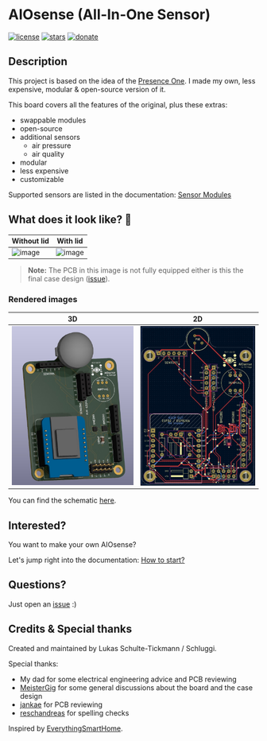 # AIOsense (All-In-One Sensor)
[![license](https://img.shields.io/badge/license-MIT-yellow.svg?style=for-the-badge&logo=appveyor)](https://github.com/Schluggi/AIOsense/blob/master/LICENSE.txt)
[![stars](https://img.shields.io/github/stars/schluggi/AIOsense?style=for-the-badge&logo=appveyor)](https://github.com/Schluggi/AIOsense/stargazers)
[![donate](https://img.shields.io/badge/donate-Buy_Me_A_Coffee-green.svg?style=for-the-badge&logo=appveyor)](https://www.buymeacoffee.com/schluggi)

## Description
This project is based on the idea of the [Presence One](https://shop.everythingsmart.io/en-de/products/everything-presence-one-kit). 
I made my own, less expensive, modular & open-source version of it.

This board covers all the features of the original, plus these extras:
- swappable modules
- open-source
- additional sensors
  - air pressure
  - air quality
- modular
- less expensive
- customizable

Supported sensors are listed in the documentation: [Sensor Modules](https://github.com/Schluggi/AIOsense/wiki/How-to-start%3F#3-sensor-modules)

## What does it look like? 👀
| Without lid                        | With lid                             |
|------------------------------------|--------------------------------------|
| ![image](images/aiosense_open.JPG) | ![image](images/aiosense_closed.JPG) |
> **Note:** The PCB in this image is not fully equipped either is this the final case design ([issue](https://github.com/Schluggi/AIOsense/issues/9)).

### Rendered images
| 3D                          | 2D                       |
|-----------------------------|--------------------------|
| ![image](images/pcb_3d.jpg) | ![image](images/pcb.jpg) |

You can find the schematic [here](schematic/AIOsense.pdf).


## Interested?
You want to make your own AIOsense?

Let's jump right into the documentation: [How to start?](https://github.com/Schluggi/AIOsense/wiki/How-to-start-%3F)


## Questions?
Just open an [issue](https://github.com/Schluggi/AIOsense/issues/new) :)

## Credits & Special thanks
Created and maintained by Lukas Schulte-Tickmann / Schluggi.

Special thanks:
- My dad for some electrical engineering advice and PCB reviewing
- [MeisterGig](https://github.com/MeisterGig) for some general discussions about the board and the case design
- [jankae](https://github.com/jankae) for PCB reviewing
- [reschandreas](https://github.com/reschandreas) for spelling checks

Inspired by [EverythingSmartHome](https://everythingsmarthome.co.uk/).
